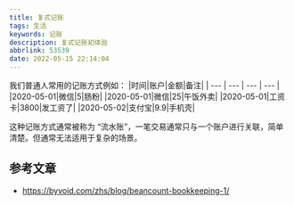```yaml
---
title: 复式记账
tags: 生活
keywords: 记账
description: 复式记账初体验
abbrlink: 53539
date: 2022-05-15 22:14:04
---
```


我们普通人常用的记账方式例如：
|时间|账户|金额|备注|
| --- | --- | --- | --- |
|2020-05-01|微信|5|肠粉|
|2020-05-01|微信|25|午饭外卖|
|2020-05-01|工资卡|3800|发工资了|
|2020-05-02|支付宝|9.9|手机壳|

这种记账方式通常被称为 “流水账”，一笔交易通常只与一个账户进行关联，简单清楚。但通常无法适用于复杂的场景。


## 参考文章

- https://byvoid.com/zhs/blog/beancount-bookkeeping-1/
